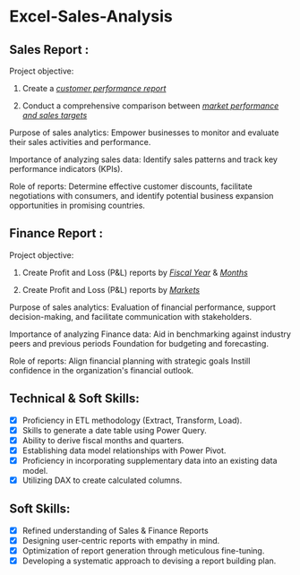 # Excel-Sales-Analysis

## Sales Report :

 Project objective: 

  1. Create a _[customer performance report](https://github.com/PreranaRout25/Excel-Sales-Analysis/blob/dc5fe0742add970fb4449939de2b6eae0493c75c/Customer%20Performance%20Report.pdf)_ 

  2. Conduct a comprehensive comparison between _[market performance and sales targets](https://github.com/PreranaRout25/Excel-Sales-Analysis/blob/dc5fe0742add970fb4449939de2b6eae0493c75c/Market%20Performance%20vs%20Target%20Report.pdf)_

 Purpose of sales analytics: Empower businesses to monitor and evaluate their sales activities and performance.

 Importance of analyzing sales data: Identify sales patterns and track key performance indicators (KPIs).

 Role of reports: Determine effective customer discounts, facilitate negotiations with consumers, and identify potential business expansion opportunities in promising countries.


## Finance Report :

Project objective:

 1. Create Profit and Loss (P&L) reports by _[Fiscal Year](https://github.com/PreranaRout25/Excel-Sales-Analysis/blob/dc5fe0742add970fb4449939de2b6eae0493c75c/P%26L%20Statement%20By%20Fiscal%20Year.pdf)_ & _[Months](https://github.com/PreranaRout25/Excel-Sales-Analysis/blob/dc5fe0742add970fb4449939de2b6eae0493c75c/P%26L%20Statement%20By%20Months.pdf)_ 

   2. Create Profit and Loss (P&L) reports by _[Markets](https://github.com/PreranaRout25/Excel-Sales-Analysis/blob/dc5fe0742add970fb4449939de2b6eae0493c75c/P%26L%20Statement%20By%20Markets.pdf)_

Purpose of sales analytics: Evaluation of financial performance, support decision-making, and facilitate communication with stakeholders.

Importance of analyzing Finance data: Aid in benchmarking against industry peers and previous periods Foundation for budgeting and forecasting.

Role of reports: Align financial planning with strategic goals Instill confidence in the organization's financial outlook.


## Technical & Soft Skills:
- [x]	Proficiency in ETL methodology (Extract, Transform, Load).
- [x]	Skills to generate a date table using Power Query.
- [x]	Ability to derive fiscal months and quarters.
- [x]	Establishing data model relationships with Power Pivot.
- [x]	Proficiency in incorporating supplementary data into an existing data model.
- [x]	Utilizing DAX to create calculated columns.

## Soft Skills:
- [x]	Refined understanding of Sales & Finance Reports
- [x]	Designing user-centric reports with empathy in mind.
- [x]	Optimization of report generation through meticulous fine-tuning.
- [x]	Developing a systematic approach to devising a report building plan.
